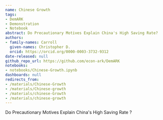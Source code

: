 ```yaml
---
name: Chinese Growth
tags:
- DemARK
- Demonstration
- Notebook
abstract: Do Precautionary Motives Explain China's High Saving Rate?
authors:
- family-names: Carroll
  given-names: Christopher D.
  orcid: https://orcid.org/0000-0003-3732-9312
date-released: null
github_repo_url: https://github.com/econ-ark/DemARK
notebooks:
- notebooks/Chinese-Growth.ipynb
dashboards: null
redirects_from:
- /materials/Chinese-Growth
- /materials/Chinese-growth
- /materials/chinese-Growth
- /materials/chinese-growth
---
```


Do Precautionary Motives Explain China's High Saving Rate ?
